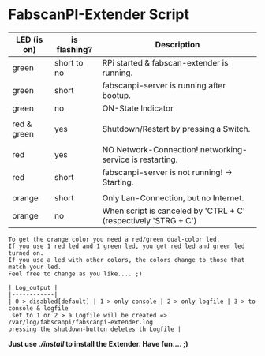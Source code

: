 
#    FabscanPI-Extender Script

   | LED (is on) | is flashing? | Description |
   |---|---|---|
   | green         |   short to no | RPi started & fabscan-extender is running.                      |
   | green         |   short       | fabscanpi-server is running after bootup.                       |
   | green         |   no          | ON-State Indicator                                              |
   |               |               |                                                                 |
   | red & green   |   yes         | Shutdown/Restart by pressing a Switch.                          |
   |               |               |                                                                 |
   | red           |   yes         | NO Network-Connection! networking-service is restarting.        |
   | red           |   short       | fabscanpi-server is not running! -> Starting.                   |
   |               |               |                                                                 |
   | orange        |   short       | Only Lan-Connection, but no Internet.                           |
   | orange        |   no          | When script is canceled by 'CTRL + C' (respectively 'STRG + C') |


    To get the orange color you need a red/green dual-color led.
    If you use 1 red led and 1 green led, you get red led and green led turned on.
    If you use a led with other colors, the colors change to those that match your led.
    Feel free to change as you like.... ;)

    | Log_output |
    |------------|
    | 0 > disabled[default] | 1 > only console | 2 > only logfile | 3 > to console & logfile
     set to 1 or 2 > a Logfile will be created => /var/log/fabscanpi/fabscanpi-extender.log
    pressing the shutdown-button deletes th Logfile |


 **Just use _./install_ to install the Extender. Have fun.... ;)**


